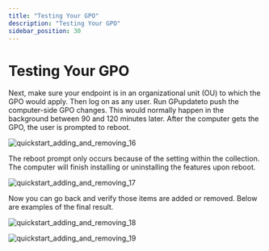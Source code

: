 ```yaml
---
title: "Testing Your GPO"
description: "Testing Your GPO"
sidebar_position: 30
---
```


# Testing Your GPO

Next, make sure your endpoint is in an organizational unit (OU) to which the GPO would apply. Then
log on as any user. Run GPupdateto push the computer-side GPO changes. This would normally happen in
the background between 90 and 120 minutes later. After the computer gets the GPO, the user is
prompted to reboot.

![quickstart_adding_and_removing_16](/images/endpointpolicymanager/feature/addremove/quickstart_adding_and_removing_16.webp)

The reboot prompt only occurs because of the setting within the collection. The computer will finish
installing or uninstalling the features upon reboot.

![quickstart_adding_and_removing_17](/images/endpointpolicymanager/feature/addremove/quickstart_adding_and_removing_17.webp)

Now you can go back and verify those items are added or removed. Below are examples of the final
result.

![quickstart_adding_and_removing_18](/images/endpointpolicymanager/feature/addremove/quickstart_adding_and_removing_18.webp)

![quickstart_adding_and_removing_19](/images/endpointpolicymanager/feature/addremove/quickstart_adding_and_removing_19.webp)
